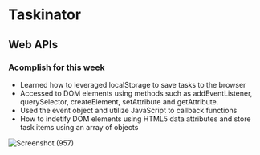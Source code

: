 # Taskinator

## Web APIs

### Acomplish for this week 

* Learned how to leveraged localStorage to save tasks to the browser
* Accessed to DOM elements using methods such as addEventListener, querySelector, createElement, setAttribute and getAttribute.
* Used the event object and utilize JavaScript to callback functions 
* How to indetify DOM elements using HTML5 data attributes and store task items using an array of objects

![Screenshot (957)](https://user-images.githubusercontent.com/53874145/178153711-83df1107-0a3e-41b4-962c-9fd788600000.png)
